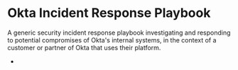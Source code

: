 # Okta Incident Response Playbook
A generic security incident response playbook investigating and responding to potential compromises of Okta's internal systems, in the context of a customer or partner of Okta that uses their platform.

* 
